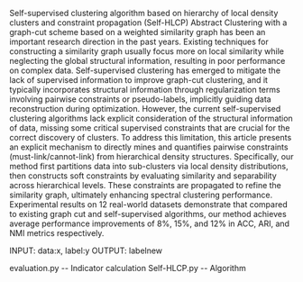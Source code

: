 Self-supervised clustering algorithm based on hierarchy of local density clusters and constraint propagation (Self-HLCP)
Abstract
    Clustering with a graph-cut scheme based on a weighted similarity graph has been an important research direction in the past years. Existing techniques for constructing a similarity graph usually focus more on local similarity while neglecting
the global structural information, resulting in poor performance on complex data. Self-supervised clustering has emerged to mitigate the lack of supervised information to improve graph-cut clustering, and it typically incorporates structural
information through regularization terms involving pairwise constraints or pseudo-labels, implicitly guiding data reconstruction during optimization. However, the current self-supervised clustering algorithms lack explicit consideration of
the structural information of data, missing some critical supervised constraints that are crucial for the correct discovery of clusters. To address this limitation, this article presents an explicit mechanism to directly mines and quantifies
pairwise constraints (must-link/cannot-link) from hierarchical density structures. Specifically, our method first partitions data into sub-clusters via local density distributions, then constructs soft constraints by evaluating similarity
and separability across hierarchical levels. These constraints are propagated to refine the similarity graph, ultimately enhancing spectral clustering performance. Experimental results on 12 real-world datasets demonstrate that compared to
existing graph cut and self-supervised algorithms, our method achieves average performance improvements of 8%, 15%, and 12% in ACC, ARI, and NMI metrics respectively.

INPUT: data:x, label:y
OUTPUT: labelnew

evaluation.py -- Indicator calculation
Self-HLCP.py -- Algorithm

